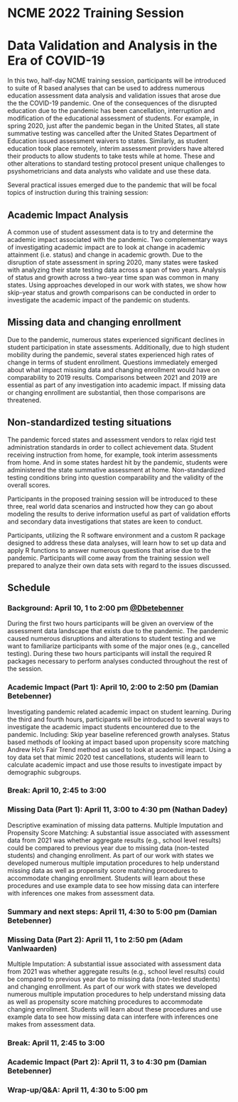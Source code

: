 
# NCME 2022 Training Session

# Data Validation and Analysis in the Era of COVID-19

In this two, half-day NCME training session, participants will be introduced to suite of R based analyses that can be used to
address numerous education assessment data analysis and validation issues that arose due the the COVID-19 pandemic. One of the
consequences of the disrupted education due to the pandemic has been cancellation, interruption and modification of the
educational assessment of students. For example, in spring 2020, just after the pandemic began in the United States, all
state summative testing was cancelled after the United States Department of Education issued assessment waivers to states.
Similarly, as student education took place remotely, interim assessment providers have altered their products to allow students
to take tests while at home. These and other alterations to standard testing protocol present unique challenges to psyshometricians
and data analysts who validate and use these data.

Several practical issues emerged due to the pandemic that will be focal topics of instruction during this training session:

## Academic Impact Analysis

A common use of student assessment data is to try and determine the academic impact associated with the pandemic. Two complementary
ways of investigating academic impact are to look at change in academic attainment (i.e. status) and change in academic growth.
Due to the disruption of state assessment in spring 2020, many states were tasked with analyzing their state testing data across
a span of two years. Analysis of status and growth across a two-year time span was common in many states. Using approaches developed in
our work with states, we show how skip-year status and growth comparisons can be conducted in order to investigate the academic impact of
the pandemic on students.

## Missing data and changing enrollment

Due to the pandemic, numerous states experienced significant declines in student participation in state assessments. Additionally, due
to high student mobility during the pandemic, several states experienced high rates of change in terms of student enrollment.
Questions immediately emerged about what impact missing data and changing enrollment would have on comparability to 2019 results.
Comparisons between 2021 and 2019 are essential as part of any investigation into academic impact. If missing data or changing
enrollment are substantial, then those comparisons are threatened.

## Non-standardized testing situations

The pandemic forced states and assessment vendors to relax rigid test administration standards in order to collect achievement data.
Student receiving instruction from home, for example, took interim assessments from home. And in some states hardest hit by the
pandemic, students were administered the state summative assessment at home. Non-standardized testing conditions bring into question
comparability and the validity of the overall scores.

Participants in the proposed training session will be introduced to these three, real world data scenarios and instructed how they can go
about modeling the results to derive information useful as part of validation efforts and secondary data investigations that states are
keen to conduct.

Participants, utilizing the R software environment and a custom R package designed to address these data analyses, will learn how to
set up data and apply R functions to answer numerous questions that arise due to the pandemic. Participants will come away from the
training session well prepared to analyze their own data sets with regard to the issues discussed.


## Schedule

### Background: April 10, 1 to 2:00 pm [@Dbetebenner](https://github.com/dbetebenner)

During the first two hours participants will be given an overview of the assessment data landscape that exists due to the pandemic. The pandemic
caused numerous disruptions and alterations to student testing and we want to familiarize participants with some of the major ones (e.g.,
cancelled testing). During these two hours participants will install the required R packages necessary to perform analyses conducted throughout
the rest of the session.

### Academic Impact (Part 1): April 10, 2:00 to 2:50 pm (Damian Betebenner)

Investigating pandemic related academic impact on student learning. During the third and fourth hours, participants will be introduced to several ways
to investigate the academic impact students encountered due to the pandemic. Including: Skip year baseline referenced growth analyses.
Status based methods of looking at impact based upon propensity score matching Andrew Ho’s Fair Trend method as used to look at academic impact.
Using a toy data set that mimic 2020 test cancellations, students will learn to calculate academic impact and use those results to investigate impact by
demographic subgroups.

### Break: April 10, 2:45 to 3:00

### Missing Data (Part 1): April 11, 3:00 to 4:30 pm (Nathan Dadey)

Descriptive examination of missing data patterns.
Multiple Imputation and Propensity Score Matching: A substantial issue associated with assessment data from 2021 was whether aggregate results
(e.g., school level results) could be compared to previous year due to missing data (non-tested students) and changing enrollment. As part of
our work with states we developed numerous multiple imputation procedures to help understand missing data as well as propensity score matching
procedures to accommodate changing enrollment. Students will learn about these procedures and use example data to see how missing data can
interfere with inferences one makes from assessment data.

### Summary and next steps: April 11, 4:30 to 5:00 pm (Damian Betebenner)


### Missing Data (Part 2): April 11, 1 to 2:50 pm (Adam VanIwaarden)

Multiple Imputation: A substantial issue associated with assessment data from 2021 was whether aggregate results
(e.g., school level results) could be compared to previous year due to missing data (non-tested students) and changing enrollment. As part of
our work with states we developed numerous multiple imputation procedures to help understand missing data as well as propensity score matching
procedures to accommodate changing enrollment. Students will learn about these procedures and use example data to see how missing data can
interfere with inferences one makes from assessment data.

### Break: April 11, 2:45 to 3:00

### Academic Impact (Part 2): April 11, 3 to 4:30 pm (Damian Betebenner)


### Wrap-up/Q&A: April 11, 4:30 to 5:00 pm

